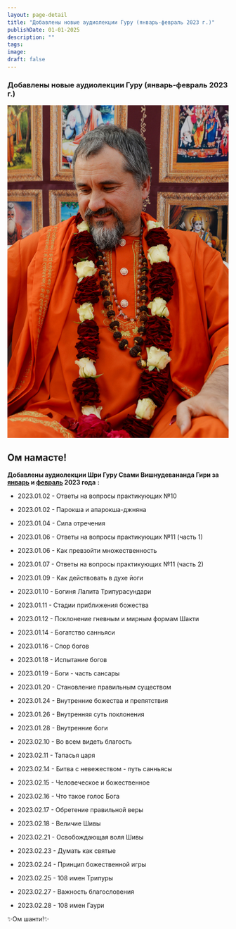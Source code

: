 ```yaml
---
layout: page-detail
title: "Добавлены новые аудиолекции Гуру (январь-февраль 2023 г.)"
publishDate: 01-01-2025
description: ""
tags:
image:
draft: false
---
```


### Добавлены новые аудиолекции Гуру (январь-февраль 2023 г.)

![Шри Гуру Свами Вишнудевананда Гири](/upload/medialibrary/012/012a74db4a4b51beba8f719d5961e651.JPG "Шри Гуру Свами Вишнудевананда Гири") 

  
## **Ом намасте!** 

**Добавлены аудиолекции Шри Гуру Свами Вишнудевананда Гири за** **[январь](/audiogallery/audiolektsii/?audioFilter%5Fpf%5BYEAR%5D%5BLEFT%5D=2023&audioFilter%5Fpf%5BYEAR%5D%5BRIGHT%5D=2023&audioFilter%5Fpf%5BDAY%5D%5BLEFT%5D=1&audioFilter%5Fpf%5BDAY%5D%5BRIGHT%5D=31&audioFilter%5Fpf%5BMONTH%5D%5BLEFT%5D=1&audioFilter%5Fpf%5BMONTH%5D%5BRIGHT%5D=1&filterAudio=%D0%A4%D0%B8%D0%BB%D1%8C%D1%82%D1%80&set%5Ffilter=Y) и [февраль](/audiogallery/audiolektsii/?audioFilter%5Fpf%5BYEAR%5D%5BLEFT%5D=2023&audioFilter%5Fpf%5BYEAR%5D%5BRIGHT%5D=2023&audioFilter%5Fpf%5BDAY%5D%5BLEFT%5D=1&audioFilter%5Fpf%5BDAY%5D%5BRIGHT%5D=31&audioFilter%5Fpf%5BMONTH%5D%5BLEFT%5D=2&audioFilter%5Fpf%5BMONTH%5D%5BRIGHT%5D=2&filterAudio=%D0%A4%D0%B8%D0%BB%D1%8C%D1%82%D1%80&set%5Ffilter=Y) 2023 года** **:** 

* 2023.01.02 - Ответы на вопросы практикующих №10
* 2023.01.02 - Парокша и апарокша-джняна
* 2023.01.04 - Сила отречения
* 2023.01.06 - Ответы на вопросы практикующих №11 (часть 1)
* 2023.01.06 - Как превзойти множественность
* 2023.01.07 - Ответы на вопросы практикующих №11 (часть 2)
* 2023.01.09 - Как действовать в духе йоги
* 2023.01.10 - Богиня Лалита Трипурасундари
* 2023.01.11 - Стадии приближения божества
* 2023.01.12 - Поклонение гневным и мирным формам Шакти
* 2023.01.14 - Богатство санньяси
* 2023.01.16 - Спор богов
* 2023.01.18 - Испытание богов
* 2023.01.19 - Боги - часть сансары
* 2023.01.20 - Становление правильным существом
* 2023.01.24 - Внутренние божества и препятствия
* 2023.01.26 - Внутренняя суть поклонения
* 2023.01.28 - Внутренние боги

  
* 2023.02.10 - Во всем видеть благость
* 2023.02.11 - Тапасья царя
* 2023.02.14 - Битва с невежеством - путь санньясы
* 2023.02.15 - Человеческое и божественное
* 2023.02.16 - Что такое голос Бога
* 2023.02.17 - Обретение правильной веры
* 2023.02.18 - Величие Шивы
* 2023.02.21 - Освобождающая воля Шивы
* 2023.02.23 - Думать как святые
* 2023.02.24 - Принцип божественной игры
* 2023.02.25 - 108 имен Трипуры
* 2023.02.27 - Важность благословения
* 2023.02.28 - 108 имен Гаури

  
 ✨Ом шанти!✨
  
  
